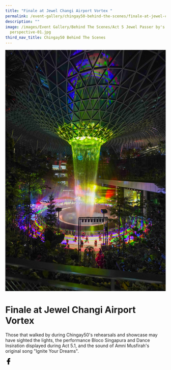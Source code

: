 ```yaml
---
title: "Finale at Jewel Changi Airport Vortex "
permalink: /event-gallery/chingay50-behind-the-scenes/finale-at-jewel-changi-airport-vortex/
description: ""
image: /images/Event Gallery/Behind The Scenes/Act 5 Jewel Passer by's
  perspective-01.jpg
third_nav_title: Chingay50 Behind The Scenes
---
```

![Finale at Jewel Changi Airport Vortex](/images/Event%20Gallery/Behind%20The%20Scenes/Act%205%20Jewel%20Passer%20by's%20perspective-01.jpg)

# **Finale at Jewel Changi Airport Vortex**

Those that walked by during Chingay50's rehearsals and showcase may have sighted the lights, the performance Bloco Singapura and Dance Insiration displayed during Act 5.1, and the sound of Amni Musfirah's original song "Ignite Your Dreams".

<a href="http://www.facebook.com/sharer.php?u=http://www.chingay.gov.sg/image/event-gallery/finale-at-jewel-changi-airport-vortex" style="float:left;">
	<img src="/images/facebook.png" style="width:auto;height:20px;">
</a>